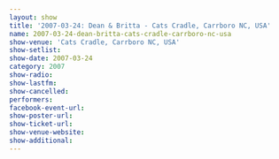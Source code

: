 ```yaml
---
layout: show
title: '2007-03-24: Dean & Britta - Cats Cradle, Carrboro NC, USA'
name: 2007-03-24-dean-britta-cats-cradle-carrboro-nc-usa
show-venue: 'Cats Cradle, Carrboro NC, USA'
show-setlist: 
show-date: 2007-03-24
category: 2007
show-radio: 
show-lastfm: 
show-cancelled: 
performers: 
facebook-event-url: 
show-poster-url: 
show-ticket-url: 
show-venue-website: 
show-additional: 
---
```


